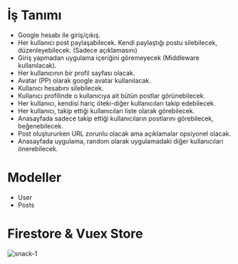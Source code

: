 # İş Tanımı

* Google hesabı ile giriş/çıkış.
* Her kullanıcı post paylaşabilecek. Kendi paylaştığı postu silebilecek, düzenleyebilecek. (Sadece açıklamasını)
* Giriş yapmadan uygulama içeriğini göremeyecek (Middleware kullanılacak).
* Her kullanıcının bir profil sayfası olacak.
* Avatar (PP) olarak google avatar kullanılacak.
* Kullanıcı hesabını silebilecek.
* Kullanıcı profilinde o kullanıcıya ait bütün postlar görünebilecek.
* Her kullanıcı, kendisi hariç öteki-diğer kullanıcıları takip edebilecek.
* Her kullanıcı, takip ettiği kullanıcıları liste olarak görebilecek.
* Anasayfada sadece takip ettiği kullanıcıların postlarını görebilecek, beğenebilecek.
* Post oluştururken URL zorunlu olacak ama açıklamalar opsiyonel olacak.
* Anasayfada uygulama, random olarak uygulamadaki diğer kullanıcıları önerebilecek.

# Modeller

* User
* Posts

# Firestore & Vuex Store

![snack-1](https://user-images.githubusercontent.com/71406148/93498644-b76c1080-f91a-11ea-9895-8464589fef8a.png)
